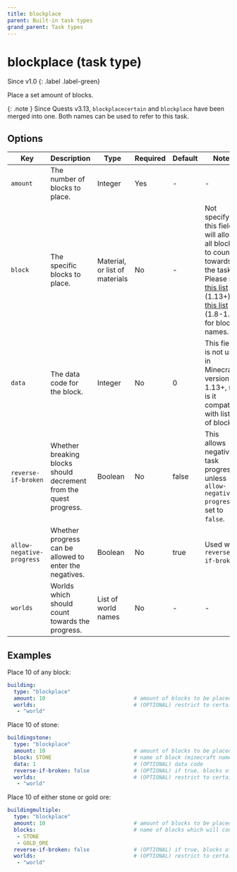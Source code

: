 ```yaml
---
title: blockplace
parent: Built-in task types
grand_parent: Task types
---
```


# blockplace (task type)

Since v1.0
{: .label .label-green}

Place a set amount of blocks.

{: .note }
Since Quests v3.13, `blockplacecertain` and `blockplace` have been
merged into one. Both names can be used to refer to this task.

## Options

| Key                       | Description                                                       | Type                           | Required | Default | Notes                                                                                                                                                                                                                                                                           |
|---------------------------|-------------------------------------------------------------------|--------------------------------|----------|---------|---------------------------------------------------------------------------------------------------------------------------------------------------------------------------------------------------------------------------------------------------------------------------------|
| `amount`                  | The number of blocks to place.                                    | Integer                        | Yes      | \-      | \-                                                                                                                                                                                                                                                                              |
| `block`                   | The specific blocks to place.                                     | Material, or list of materials | No       | \-      | Not specifying this field will allow all blocks to count towards the task. Please see [this list](https://hub.spigotmc.org/javadocs/bukkit/org/bukkit/Material.html) (1.13+) or [this list](https://helpch.at/docs/1.12.2/org/bukkit/Material.html) (1.8-1.12) for block names. |
| `data`                    | The data code for the block.                                      | Integer                        | No       | 0       | This field is not used in Minecraft versions 1.13+, nor is it compatible with lists of blocks.                                                                                                                                                                                  |
| `reverse-if-broken`       | Whether breaking blocks should decrement from the quest progress. | Boolean                        | No       | false   | This allows negative task progress unless `allow-negative-progress` is set to `false`.                                                                                                                                                                                          |
| `allow-negative-progress` | Whether progress can be allowed to enter the negatives.           | Boolean                        | No       | true    | Used with `reverse-if-broken`.                                                                                                                                                                                                                                                  |
| `worlds`                  | Worlds which should count towards the progress.                   | List of world names            | No       | \-      | \-                                                                                                                                                                                                                                                                              |

## Examples

Place 10 of any block:

``` yaml
building:
  type: "blockplace"
  amount: 10                            # amount of blocks to be placed
  worlds:                               # (OPTIONAL) restrict to certain worlds
   - "world"
```

Place 10 of stone:

``` yaml
buildingstone:
  type: "blockplace"
  amount: 10                            # amount of blocks to be placed
  block: STONE                          # name of block (minecraft name)
  data: 1                               # (OPTIONAL) data code
  reverse-if-broken: false              # (OPTIONAL) if true, blocks of same type broken will reverse progression (prevents silk-touch exploit)
  worlds:                               # (OPTIONAL) restrict to certain worlds
   - "world"
```

Place 10 of either stone or gold ore:

``` yaml
buildingmultiple:
  type: "blockplace"
  amount: 10                            # amount of blocks to be placed
  blocks:                               # name of blocks which will count towards progress
   - STONE
   - GOLD_ORE                           
  reverse-if-broken: false              # (OPTIONAL) if true, blocks of same type broken will reverse progression (prevents silk-touch exploit)
  worlds:                               # (OPTIONAL) restrict to certain worlds
   - "world"
```
